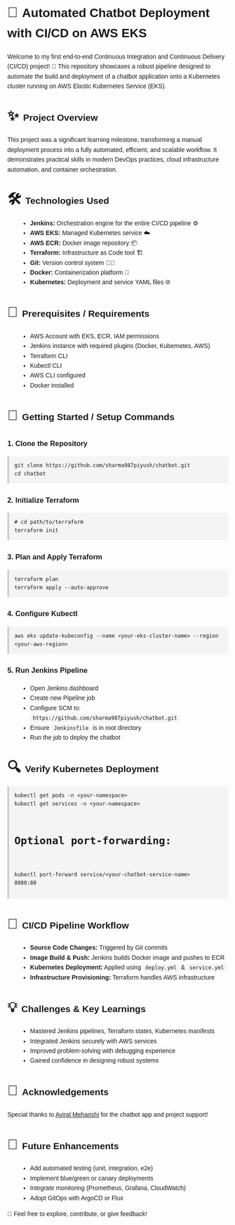 <html lang="en">
<head>
  <meta charset="UTF-8">
  <title>🚀 Automated Chatbot Deployment with CI/CD on AWS EKS</title>
  <style>
    body {
      font-family: Arial, sans-serif;
      line-height: 1.6;
      padding: 20px;
    }
    h1, h2, h3 {
      margin-top: 1.5em;
    }
    .emoji {
      font-size: 2rem;
      margin-right: 0.3em;
    }
    ul {
      margin-left: 2em;
    }
    code {
      background: #f4f4f4;
      padding: 2px 6px;
      border-radius: 4px;
      font-family: Consolas, monospace;
    }
    pre {
      background: #f4f4f4;
      padding: 12px;
      border-left: 4px solid #ccc;
      overflow-x: auto;
    }
  </style>
</head>
<body>

<h1><span class="emoji">🚀</span>Automated Chatbot Deployment with CI/CD on AWS EKS</h1>
<p>Welcome to my first end-to-end Continuous Integration and Continuous Delivery (CI/CD) project! 🎉 This repository showcases a robust pipeline designed to automate the build and deployment of a chatbot application onto a Kubernetes cluster running on AWS Elastic Kubernetes Service (EKS).</p>

<h2><span class="emoji">✨</span>Project Overview</h2>
<p>This project was a significant learning milestone, transforming a manual deployment process into a fully automated, efficient, and scalable workflow. It demonstrates practical skills in modern DevOps practices, cloud infrastructure automation, and container orchestration.</p>

<h2><span class="emoji">🛠️</span>Technologies Used</h2>
<ul>
  <li><b>Jenkins:</b> Orchestration engine for the entire CI/CD pipeline ⚙️</li>
  <li><b>AWS EKS:</b> Managed Kubernetes service ☁️</li>
  <li><b>AWS ECR:</b> Docker image repository 📦</li>
  <li><b>Terraform:</b> Infrastructure as Code tool 🏗️</li>
  <li><b>Git:</b> Version control system 🧑‍💻</li>
  <li><b>Docker:</b> Containerization platform 🐳</li>
  <li><b>Kubernetes:</b> Deployment and service YAML files 🌐</li>
</ul>

<h2><span class="emoji">🚦</span>Prerequisites / Requirements</h2>
<ul>
  <li>AWS Account with EKS, ECR, IAM permissions</li>
  <li>Jenkins instance with required plugins (Docker, Kubernetes, AWS)</li>
  <li>Terraform CLI</li>
  <li>Kubectl CLI</li>
  <li>AWS CLI configured</li>
  <li>Docker installed</li>
</ul>

<h2><span class="emoji">🚀</span>Getting Started / Setup Commands</h2>

<h3>1. Clone the Repository</h3>
<pre><code>git clone https://github.com/sharma987piyush/chatbot.git
cd chatbot</code></pre>

<h3>2. Initialize Terraform</h3>
<pre><code># cd path/to/terraform
terraform init</code></pre>

<h3>3. Plan and Apply Terraform</h3>
<pre><code>terraform plan
terraform apply --auto-approve</code></pre>

<h3>4. Configure Kubectl</h3>
<pre><code>aws eks update-kubeconfig --name &lt;your-eks-cluster-name&gt; --region &lt;your-aws-region&gt;</code></pre>

<h3>5. Run Jenkins Pipeline</h3>
<ul>
  <li>Open Jenkins dashboard</li>
  <li>Create new Pipeline job</li>
  <li>Configure SCM to: <code>https://github.com/sharma987piyush/chatbot.git</code></li>
  <li>Ensure <code>Jenkinsfile</code> is in root directory</li>
  <li>Run the job to deploy the chatbot</li>
</ul>

<h2><span class="emoji">🔍</span>Verify Kubernetes Deployment</h2>
<pre><code>kubectl get pods -n &lt;your-namespace&gt;
kubectl get services -n &lt;your-namespace&gt;

# Optional port-forwarding:
kubectl port-forward service/&lt;your-chatbot-service-name&gt; 8080:80</code></pre>

<h2><span class="emoji">🧪</span>CI/CD Pipeline Workflow</h2>
<ul>
  <li><b>Source Code Changes:</b> Triggered by Git commits</li>
  <li><b>Image Build & Push:</b> Jenkins builds Docker image and pushes to ECR</li>
  <li><b>Kubernetes Deployment:</b> Applied using <code>deploy.yml</code> & <code>service.yml</code></li>
  <li><b>Infrastructure Provisioning:</b> Terraform handles AWS infrastructure</li>
</ul>

<h2><span class="emoji">💡</span>Challenges & Key Learnings</h2>
<ul>
  <li>Mastered Jenkins pipelines, Terraform states, Kubernetes manifests</li>
  <li>Integrated Jenkins securely with AWS services</li>
  <li>Improved problem-solving with debugging experience</li>
  <li>Gained confidence in designing robust systems</li>
</ul>

<h2><span class="emoji">🙏</span>Acknowledgements</h2>
<p>Special thanks to <a href="https://www.linkedin.com/in/aviral-meharishi/" target="_blank">Aviral Meharishi</a> for the chatbot app and project support!</p>

<h2><span class="emoji">🌟</span>Future Enhancements</h2>
<ul>
  <li>Add automated testing (unit, integration, e2e)</li>
  <li>Implement blue/green or canary deployments</li>
  <li>Integrate monitoring (Prometheus, Grafana, CloudWatch)</li>
  <li>Adopt GitOps with ArgoCD or Flux</li>
</ul>

<p>🚀 Feel free to explore, contribute, or give feedback!</p>

</body>
</html>
